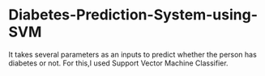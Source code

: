 # Diabetes-Prediction-System-using-SVM
It takes several parameters as an inputs to predict whether the person has diabetes or not. For this,I used Support Vector Machine Classifier.
